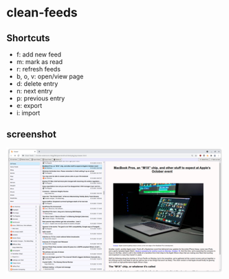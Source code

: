 # clean-feeds
## Shortcuts
- f: add new feed
- m: mark as read
- r: refresh feeds
- b, o, v: open/view page
- d: delete entry
- n: next entry
- p: previous entry
- e: export
- i: import
## screenshot
![screenshot](ss.png)
